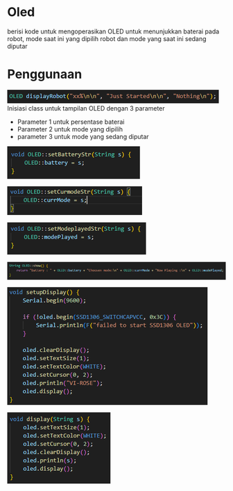 # Oled
berisi kode untuk mengoperasikan OLED untuk menunjukkan baterai pada robot, mode saat ini yang dipilih robot dan mode yang saat ini sedang diputar

# Penggunaan
![Deskripsi Gambar](https://github.com/FawzQi/oled/blob/main/img/Screenshot%202024-03-14%20222600.png)
Inisiasi class untuk tampilan OLED dengan 3 parameter
- Parameter 1 untuk persentase baterai
- Parameter 2 untuk mode yang dipilih
- parameter 3 untuk mode yang sedang diputar

![[Deskripsi Gambar](https://github.com/FawzQi/oled/blob/main/img/Screenshot%202024-03-14%20222600.png)](https://github.com/FawzQi/oled/blob/main/img/Screenshot%202024-03-14%20222937.png)


![[Deskripsi Gambar](https://github.com/FawzQi/oled/blob/main/img/Screenshot%202024-03-14%20222600.png)](https://github.com/FawzQi/oled/blob/main/img/Screenshot%202024-03-14%20222943.png)

![[Deskripsi Gambar](https://github.com/FawzQi/oled/blob/main/img/Screenshot%202024-03-14%20222600.png)](https://github.com/FawzQi/oled/blob/main/img/Screenshot%202024-03-14%20222948.png)

![[Deskripsi Gambar](https://github.com/FawzQi/oled/blob/main/img/Screenshot%202024-03-14%20223050.png)](https://github.com/FawzQi/oled/blob/main/img/Screenshot%202024-03-14%20223050.png)

![[Deskripsi Gambar](https://github.com/FawzQi/oled/blob/main/img/Screenshot%202024-03-14%20222600.png)](https://github.com/FawzQi/oled/blob/main/img/Screenshot%202024-03-14%20223000.png)

![[Deskripsi Gambar](https://github.com/FawzQi/oled/blob/main/img/Screenshot%202024-03-14%20222600.png)](https://github.com/FawzQi/oled/blob/main/img/Screenshot%202024-03-14%20223041.png)


